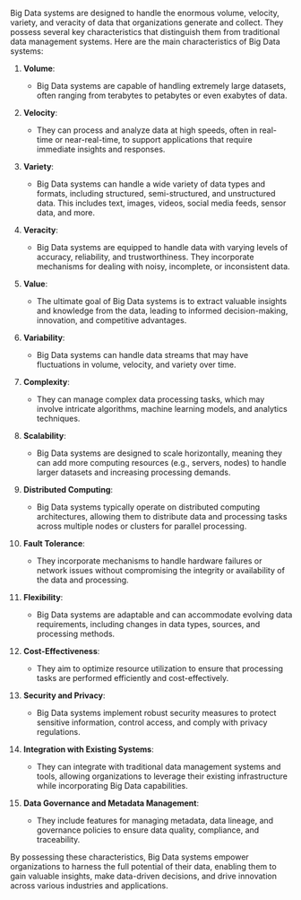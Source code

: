 Big Data systems are designed to handle the enormous volume, velocity, variety, and veracity of data that organizations generate and collect. They possess several key characteristics that distinguish them from traditional data management systems. Here are the main characteristics of Big Data systems:

1. **Volume**:
   - Big Data systems are capable of handling extremely large datasets, often ranging from terabytes to petabytes or even exabytes of data.

2. **Velocity**:
   - They can process and analyze data at high speeds, often in real-time or near-real-time, to support applications that require immediate insights and responses.

3. **Variety**:
   - Big Data systems can handle a wide variety of data types and formats, including structured, semi-structured, and unstructured data. This includes text, images, videos, social media feeds, sensor data, and more.

4. **Veracity**:
   - Big Data systems are equipped to handle data with varying levels of accuracy, reliability, and trustworthiness. They incorporate mechanisms for dealing with noisy, incomplete, or inconsistent data.

5. **Value**:
   - The ultimate goal of Big Data systems is to extract valuable insights and knowledge from the data, leading to informed decision-making, innovation, and competitive advantages.

6. **Variability**:
   - Big Data systems can handle data streams that may have fluctuations in volume, velocity, and variety over time.

7. **Complexity**:
   - They can manage complex data processing tasks, which may involve intricate algorithms, machine learning models, and analytics techniques.

8. **Scalability**:
   - Big Data systems are designed to scale horizontally, meaning they can add more computing resources (e.g., servers, nodes) to handle larger datasets and increasing processing demands.

9. **Distributed Computing**:
   - Big Data systems typically operate on distributed computing architectures, allowing them to distribute data and processing tasks across multiple nodes or clusters for parallel processing.

10. **Fault Tolerance**:
    - They incorporate mechanisms to handle hardware failures or network issues without compromising the integrity or availability of the data and processing.

11. **Flexibility**:
    - Big Data systems are adaptable and can accommodate evolving data requirements, including changes in data types, sources, and processing methods.

12. **Cost-Effectiveness**:
    - They aim to optimize resource utilization to ensure that processing tasks are performed efficiently and cost-effectively.

13. **Security and Privacy**:
    - Big Data systems implement robust security measures to protect sensitive information, control access, and comply with privacy regulations.

14. **Integration with Existing Systems**:
    - They can integrate with traditional data management systems and tools, allowing organizations to leverage their existing infrastructure while incorporating Big Data capabilities.

15. **Data Governance and Metadata Management**:
    - They include features for managing metadata, data lineage, and governance policies to ensure data quality, compliance, and traceability.

By possessing these characteristics, Big Data systems empower organizations to harness the full potential of their data, enabling them to gain valuable insights, make data-driven decisions, and drive innovation across various industries and applications.
